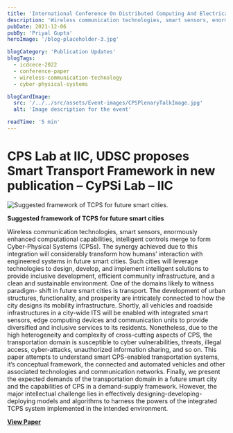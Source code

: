 ```yaml
---
title: 'International Conference On Distributed Computing And Electrical Circuits And Electronics (ICDCECE-2022)'
description: 'Wireless communication technologies, smart sensors, enormously enhanced computational capabilities, intelligent controls merge to form Cyber-Physical Systems (CPSs).'
pubDate: 2021-12-06
pubBy: 'Priyal Gupta'
heroImage: '/blog-placeholder-3.jpg'

blogCategory: 'Publication Updates'
blogTags: 
  - icdcece-2022
  - conference-paper
  - wireless-communication-technology
  - cyber-physical-systems

blogCardImage:
  src: '/../../src/assets/Event-images/CPSPlenaryTalkImage.jpg'
  alt: 'Image description for the event'

readTime: '5 min'
---
```


# CPS Lab at IIC, UDSC proposes Smart Transport Framework in new publication – CyPSi Lab – IIC
![Suggested framework of TCPS for future smart cities.](http://cps.iic.ac.in/wp-content/uploads/2022/05/CPS_Diagrams_0-Page-3-1-1024x572.png)

**Suggested framework of TCPS for future smart cities**

Wireless communication technologies, smart sensors, enormously enhanced computational capabilities, intelligent controls merge to form Cyber-Physical Systems (CPSs). The synergy achieved due to this integration will considerably transform how humans’ interaction with engineered systems in future smart cities. Such cities will leverage technologies to design, develop, and implement intelligent solutions to provide inclusive development, efficient community infrastructure, and a clean and sustainable environment. One of the domains likely to witness paradigm- shift in future smart cities is transport. The development of urban structures, functionality, and prosperity are intricately connected to how the city designs its mobility infrastructure. Shortly, all vehicles and roadside infrastructures in a city-wide ITS will be enabled with integrated smart sensors, edge computing devices and communication units to provide diversified and inclusive services to its residents. Nonetheless, due to the high heterogeneity and complexity of cross-cutting aspects of CPS, the transportation domain is susceptible to cyber vulnerabilities, threats, illegal access, cyber-attacks, unauthorized information sharing, and so on. This paper attempts to understand smart CPS-enabled transportation systems, it’s conceptual framework, the connected and automated vehicles and other associated technologies and communication networks. Finally, we present the expected demands of the transportation domain in a future smart city and the capabilities of CPS in a demand-supply framework. However, the major intellectual challenge lies in effectively designing-developing-deploying models and algorithms to harness the powers of the integrated TCPS system implemented in the intended environment.

**[View Paper](https://ieeexplore.ieee.org/document/9695482)**